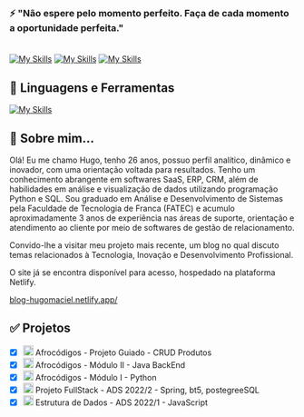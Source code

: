 ### ⚡ "Não espere pelo momento perfeito. Faça de cada momento a oportunidade perfeita." <br></br>

[![My Skills](https://skillicons.dev/icons?i=linkedin)](https://www.linkedin.com/in/hugo-maciel-cesar)
[![My Skills](https://skillicons.dev/icons?i=gmail)](mailto:hugomacielcesar@gmail.com)
[![My Skills](https://skillicons.dev/icons?i=discord)](https://discord.gg/wagxzStdcR)

## :rocket: Linguagens e Ferramentas ##

[![My Skills](https://skillicons.dev/icons?i=java,spring,python,django,aws,netlify,&perline=8)](https://github.com/hugomacielads?tab=repositories)

## 💬 Sobre mim...
Olá! Eu me chamo Hugo, tenho 26 anos, possuo perfil analítico, dinâmico e inovador, com uma orientação voltada para resultados. Tenho um conhecimento abrangente em softwares SaaS, ERP, CRM, além de habilidades em análise e visualização de dados utilizando programação Python e SQL. Sou graduado em Análise e Desenvolvimento de Sistemas pela Faculdade de Tecnologia de Franca (FATEC) e acumulo aproximadamente 3 anos de experiência nas áreas de suporte, orientação e atendimento ao cliente por meio de softwares de gestão de relacionamento.

Convido-lhe a visitar meu projeto mais recente, um blog no qual discuto temas relacionados à Tecnologia, Inovação e Desenvolvimento Profissional.

O site já se encontra disponível para acesso, hospedado na plataforma Netlify.

[blog-hugomaciel.netlify.app/](https://blog-hugomaciel.netlify.app/)

## ✅ Projetos 
  - [x] <img src="https://cdn.jsdelivr.net/gh/devicons/devicon/icons/java/java-original.svg" height="18" weight="30" /> Afrocódigos - Projeto Guiado - CRUD Produtos 
  - [x] <img src="https://cdn.jsdelivr.net/gh/devicons/devicon/icons/java/java-original.svg" height="18" weight="30" /> Afrocódigos - Módulo II - Java BackEnd 
  - [x] <img src="https://cdn.jsdelivr.net/gh/devicons/devicon/icons/python/python-original.svg" height="18" weight="30" /> Afrocódigos - Módulo I - Python 
  - [x] <img src="https://cdn.jsdelivr.net/gh/devicons/devicon/icons/spring/spring-original.svg" height="18" weight="30"/> Projeto FullStack - ADS 2022/2 - Spring, bt5, postegreeSQL
  - [x] <img src="https://cdn.jsdelivr.net/gh/devicons/devicon/icons/javascript/javascript-original.svg" height="18" weight="30"/> Estrutura de Dados - ADS 2022/1 - JavaScript

</br>
